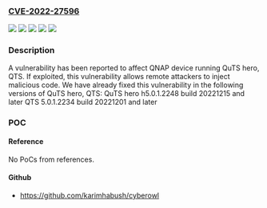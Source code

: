 ### [CVE-2022-27596](https://cve.mitre.org/cgi-bin/cvename.cgi?name=CVE-2022-27596)
![](https://img.shields.io/static/v1?label=Product&message=QTS&color=blue)
![](https://img.shields.io/static/v1?label=Product&message=QuTS%20hero&color=blue)
![](https://img.shields.io/static/v1?label=Version&message=%3D%205.0.x%20&color=brighgreen)
![](https://img.shields.io/static/v1?label=Version&message=%3D%20h5.0.1%20&color=brighgreen)
![](https://img.shields.io/static/v1?label=Vulnerability&message=CWE-89&color=brighgreen)

### Description

A vulnerability has been reported to affect QNAP device running QuTS hero, QTS. If exploited, this vulnerability allows remote attackers to inject malicious code. We have already fixed this vulnerability in the following versions of QuTS hero, QTS: QuTS hero h5.0.1.2248 build 20221215 and later QTS 5.0.1.2234 build 20221201 and later

### POC

#### Reference
No PoCs from references.

#### Github
- https://github.com/karimhabush/cyberowl

